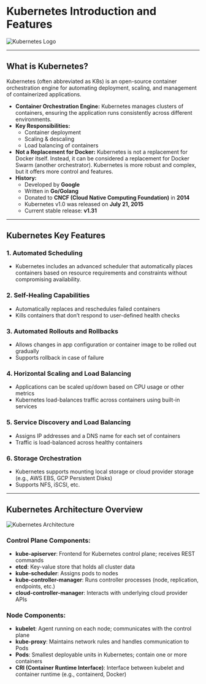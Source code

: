# Kubernetes Introduction and Features

![Kubernetes Logo](../images/kubernetes-logo.png)

---

## What is Kubernetes?

Kubernetes (often abbreviated as K8s) is an open-source container orchestration engine for automating deployment, scaling, and management of containerized applications.

- **Container Orchestration Engine:** Kubernetes manages clusters of containers, ensuring the application runs consistently across different environments.
- **Key Responsibilities:**
  - Container deployment
  - Scaling & descaling
  - Load balancing of containers
- **Not a Replacement for Docker:** Kubernetes is not a replacement for Docker itself. Instead, it can be considered a replacement for Docker Swarm (another orchestrator). Kubernetes is more robust and complex, but it offers more control and features.
- **History:**
  - Developed by **Google**
  - Written in **Go/Golang**
  - Donated to **CNCF (Cloud Native Computing Foundation)** in **2014**
  - Kubernetes v1.0 was released on **July 21, 2015**
  - Current stable release: **v1.31**

---

## Kubernetes Key Features

### 1. Automated Scheduling
- Kubernetes includes an advanced scheduler that automatically places containers based on resource requirements and constraints without compromising availability.

### 2. Self-Healing Capabilities
- Automatically replaces and reschedules failed containers
- Kills containers that don’t respond to user-defined health checks

### 3. Automated Rollouts and Rollbacks
- Allows changes in app configuration or container image to be rolled out gradually
- Supports rollback in case of failure

### 4. Horizontal Scaling and Load Balancing
- Applications can be scaled up/down based on CPU usage or other metrics
- Kubernetes load-balances traffic across containers using built-in services

### 5. Service Discovery and Load Balancing
- Assigns IP addresses and a DNS name for each set of containers
- Traffic is load-balanced across healthy containers

### 6. Storage Orchestration
- Kubernetes supports mounting local storage or cloud provider storage (e.g., AWS EBS, GCP Persistent Disks)
- Supports NFS, iSCSI, etc.

---

## Kubernetes Architecture Overview


![Kubernetes Architecture](https://kubernetes.io/images/docs/kubernetes-cluster-architecture.svg)


### Control Plane Components:
- **kube-apiserver**: Frontend for Kubernetes control plane; receives REST commands
- **etcd**: Key-value store that holds all cluster data
- **kube-scheduler**: Assigns pods to nodes
- **kube-controller-manager**: Runs controller processes (node, replication, endpoints, etc.)
- **cloud-controller-manager**: Interacts with underlying cloud provider APIs

### Node Components:
- **kubelet**: Agent running on each node; communicates with the control plane
- **kube-proxy**: Maintains network rules and handles communication to Pods
- **Pods**: Smallest deployable units in Kubernetes; contain one or more containers
- **CRI (Container Runtime Interface)**: Interface between kubelet and container runtime (e.g., containerd, Docker)
